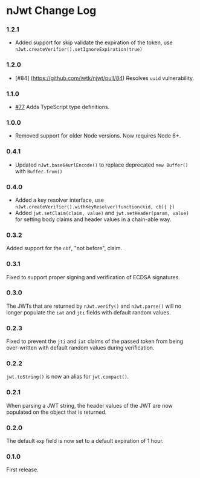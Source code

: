 # nJwt Change Log

### 1.2.1

* Added support for skip validate the expiration of the token, use `nJwt.createVerifier().setIgnoreExpiration(true)`

### 1.2.0

* [#84] (https://github.com/jwtk/njwt/pull/84) Resolves `uuid` vulnerability.

### 1.1.0

* [#77](https://github.com/jwtk/njwt/pull/77) Adds TypeScript type definitions.

### 1.0.0

* Removed support for older Node versions.  Now requires Node 6+.

### 0.4.1

* Updated `nJwt.base64urlEncode()` to replace deprecated `new Buffer()` with `Buffer.from()`

### 0.4.0

* Added a key resolver interface, use `nJwt.createVerifier().withKeyResolver(function(kid, cb){ })`
* Added `jwt.setClaim(claim, value)` and `jwt.setHeader(param, value)` for setting body claims and header values in a chain-able way.

### 0.3.2

Added support for the `nbf`, "not before", claim.

### 0.3.1

Fixed to support proper signing and verification of ECDSA signatures.

### 0.3.0

The JWTs that are returned by `nJwt.verify()` and `nJwt.parse()` will no longer
populate the `iat` and `jti` fields with default random values.

### 0.2.3

Fixed to prevent the `jti` and `iat` claims of the passed token from being
over-written with default random values during verification.

### 0.2.2

`jwt.toString()` is now an alias for `jwt.compact()`.

### 0.2.1

When parsing a JWT string, the header values of the JWT are now populated on the
object that is returned.

### 0.2.0

The default `exp` field is now set to a default expiration of 1 hour.

### 0.1.0

First release.
